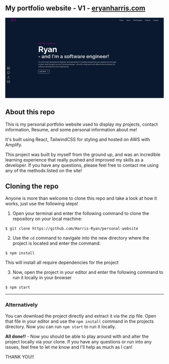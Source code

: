 ## My portfolio website - V1 - [eryanharris.com](https://eryanharris.com)

![Website homepage](https://github.com/Harris-Ryan/personal-website/blob/main/src/assets/portfolio-website.png?raw=true)

## About this repo

This is my personal portfolio website used to display my projects, contact information, Resume, and some personal information about me!

It's built using React, TailwindCSS for styling and hosted on AWS with Amplify.

This project was built by myself from the ground up, and was an incredible learning experience that really pushed and improved my skills as a developer. If you have any questions, please feel free to contact me using any of the methods listed on the site!

## Cloning the repo

Anyone is more than welcome to clone this repo and take a look at how it works, just use the following steps!

1. Open your terminal and enter the following command to clone the repository on your local machine:

```console
$ git clone https://github.com/Harris-Ryan/personal-website
```

2. Use the `cd` command to navigate into the new directory where the project is located and enter the command:

```console
$ npm install
```

This will install all require dependencies for the project

3. Now, open the project in your editor and enter the following command to run it locally in your browser

```console
$ npm start
```

---

### Alternatively

You can download the project directly and extract it via the zip file. Open that file in your editor and use the `npm install` command in the projects directory. Now you can run `npm start` to run it locally.

**All done!!** - Now you should be able to play around with and alter the project locally via your clone. If you have any questions or run into any issues, feel free to let me know and I'll help as much as I can!

THANK YOU!!
